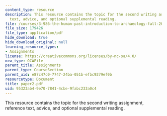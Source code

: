 ```yaml
---
content_type: resource
description: This resource contains the topic for the second writing assignment, reference
  text, advice, and optional supplemental reading.
file: /courses/3-986-the-human-past-introduction-to-archaeology-fall-2006/95323ab49e7078414cbe9fabc233a0c4_paper2.pdf
file_size: 179426
file_type: application/pdf
hide_download: true
hide_download_original: null
learning_resource_types:
- Assignments
license: https://creativecommons.org/licenses/by-nc-sa/4.0/
ocw_type: OCWFile
parent_title: Assignments
parent_type: CourseSection
parent_uid: e87c47c0-7747-24ba-051b-efbc9279ef0b
resourcetype: Document
title: paper2.pdf
uid: 95323ab4-9e70-7841-4cbe-9fabc233a0c4
---
```

This resource contains the topic for the second writing assignment, reference text, advice, and optional supplemental reading.